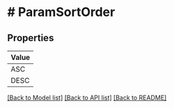 # # ParamSortOrder


## Properties 



| Value |
------------ | 
ASC|ASC
DESC|DESC

[[Back to Model list]](../../README.md#models) [[Back to API list]](../../README.md#endpoints) [[Back to README]](../../README.md)

